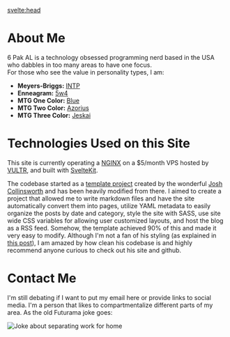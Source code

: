 <svelte:head>

  <title>About</title>
</svelte:head>

# About Me

6 Pak AL is a technology obsessed programming nerd based in the USA who dabbles in too many areas to have one focus.  
For those who see the value in personality types, I am:

- **Meyers-Briggs:** [INTP](https://personalityhacker.com/intp-personality-type/)
- **Enneagram:** [5w4](https://www.crystalknows.com/enneagram/type-5/wing-4)
- **MTG One Color:** [Blue](https://magic.wizards.com/en/articles/archive/making-magic/true-blue-2003-08-11)
- **MTG Two Color:** [Azorius](https://magic.wizards.com/en/articles/archive/making-magic/slow-and-steady-2006-05-01-0)
- **MTG Three Color:** [Jeskai](https://magic.wizards.com/en/articles/archive/making-magic/smart-thinking-2014-11-03)

# Technologies Used on this Site

This site is currently operating a [NGINX](https://www.nginx.com/) on a $5/month VPS hosted by [VULTR](https://www.vultr.com/), and built with [SvelteKit](https://kit.svelte.dev/).

The codebase started as a [template project](https://github.com/josh-collinsworth/sveltekit-blog-starter) created by the wonderful [Josh Collinsworth](https://joshcollinsworth.com/) and has been heavily modified from there. I aimed to create a project that allowed me to write markdown files and have the site automatically convert them into pages, utilize YAML metadata to easily organize the posts by date and category, style the site with SASS, use site wide CSS variables for allowing user customized layouts, and host the blog as a RSS feed. Somehow, the template achieved 90% of this and made it very easy to modify. Although I'm not a fan of his styling (as explained in [this post](https://www.6pakal.com/blog/FirstPost)), I am amazed by how clean his codebase is and highly recommend anyone curious to check out his site and github.

# Contact Me

I'm still debating if I want to put my email here or provide links to social media.  I'm a person that likes to compartmentalize different parts of my area.  As the old Futurama joke goes:

![Joke about separating work for home](/images/FuturamaJoke.png)
